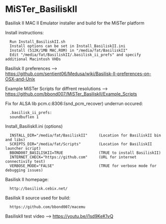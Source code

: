 # MiSTer_BasiliskII
Basilisk II MAC II Emulator installer and build for the MiSTer platform

Install instructions:
     
      Run Install_BasiliskII.sh
	  Install options can be set in Install_BasiliskII.ini 
	  Install (512K/1MB MAC.ROM) in "/media/fat/BasiliskII"
	  Edit "/media/fat/BasiliskII/.basilisk_ii_prefs" and specify additional Macintosh VHDs
	    
Basilisk II preferences --> https://github.com/sentient06/Medusa/wiki/Basilisk-II-preferences-on-OSX-and-Unix

Example MiSTer Scripts for diffrent resolutions --> https://github.com/bbond007/MiSTer_BasiliskII/Example_Scripts

Fix for ALSA lib pcm.c:8306:(snd_pcm_recover) underrun occured:

      .basilisk_ii_prefs:
	  soundbuflen 1

Install_BasiliskII.ini (options)

      INSTALL_DIR="/media/fat/BasiliskII"     (Location for BasiliskII bin and libs) 
      SCRIPTS_DIR="/media/fat/Scripts"        (Location for BasiliskII launcher script) 
      BBOND007_BASILISKII=TRUE                (TRUE to install BasiliskII)
      INTERNET_CHECK="https://github.com"     (URL for internet connectivity test)
      VERBOSE_MODE="FALSE"                    (TRUE for verbose mode for debugging issues)

Basilisk II homepage:

      http://basilisk.cebix.net/

Basilisk II source used for build:

      https://github.com/bbond007/macemu

BasiliskII test video --> https://youtu.be/i1sd9KeK1vQ

